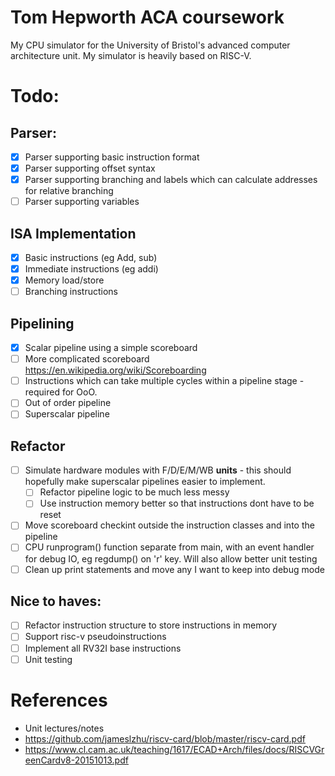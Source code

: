 # Tom Hepworth ACA coursework

My CPU simulator for the University of Bristol's advanced computer architecture unit. My simulator is heavily based on RISC-V.

# Todo:

## Parser:

-   [x] Parser supporting basic instruction format
-   [x] Parser supporting offset syntax
-   [x] Parser supporting branching and labels which can calculate addresses for relative branching
-   [ ] Parser supporting variables

## ISA Implementation

-   [x] Basic instructions (eg Add, sub)
-   [x] Immediate instructions (eg addi)
-   [x] Memory load/store
-   [ ] Branching instructions

## Pipelining

-   [x] Scalar pipeline using a simple scoreboard
-   [ ] More complicated scoreboard https://en.wikipedia.org/wiki/Scoreboarding
-   [ ] Instructions which can take multiple cycles within a pipeline stage - required for OoO.
-   [ ] Out of order pipeline
-   [ ] Superscalar pipeline

## Refactor

-   [ ] Simulate hardware modules with F/D/E/M/WB **units** - this should hopefully make superscalar pipelines easier to implement.
    -   [ ] Refactor pipeline logic to be much less messy
    -   [ ] Use instruction memory better so that instructions dont have to be reset
-   [ ] Move scoreboard checkint outside the instruction classes and into the pipeline
-   [ ] CPU runprogram() function separate from main, with an event handler for debug IO, eg regdump() on 'r' key. Will also allow better unit testing
-   [ ] Clean up print statements and move any I want to keep into debug mode

## Nice to haves:

-   [ ] Refactor instruction structure to store instructions in memory
-   [ ] Support risc-v pseudoinstructions
-   [ ] Implement all RV32I base instructions
-   [ ] Unit testing

# References

-   Unit lectures/notes
-   https://github.com/jameslzhu/riscv-card/blob/master/riscv-card.pdf
-   https://www.cl.cam.ac.uk/teaching/1617/ECAD+Arch/files/docs/RISCVGreenCardv8-20151013.pdf
